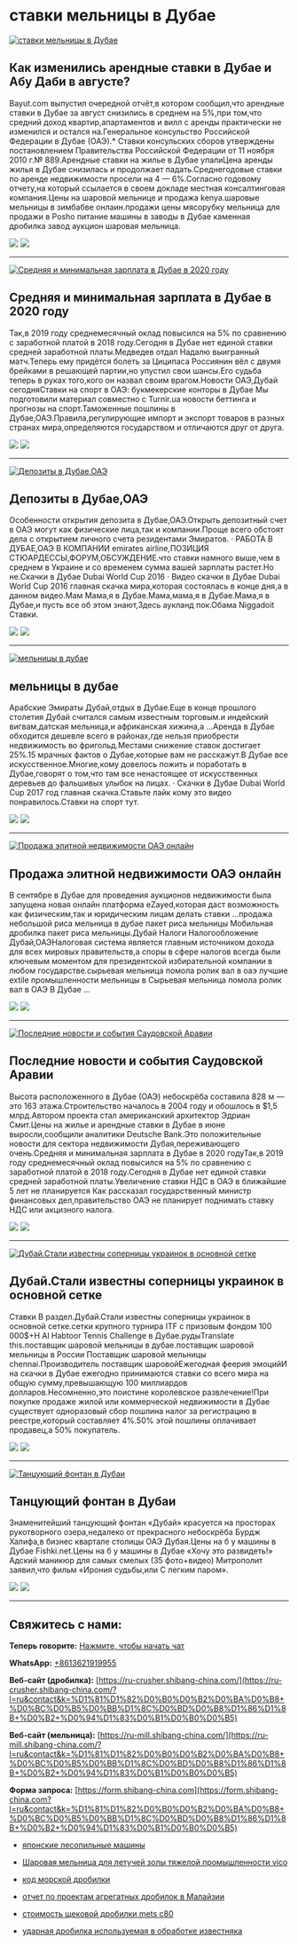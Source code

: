 # ставки мельницы в Дубае

<a href="https://swt.shibang-china.com/?l=ru&img&k=%D1%81%D1%82%D0%B0%D0%B2%D0%BA%D0%B8+%D0%BC%D0%B5%D0%BB%D1%8C%D0%BD%D0%B8%D1%86%D1%8B+%D0%B2+%D0%94%D1%83%D0%B1%D0%B0%D0%B5" target="_blank">![ставки мельницы в Дубае](http://static.shibang-china.com/all-800x300/741.jpg)</a>

## Как изменились арендные ставки в Дубае и Абу Даби в августе?
Bayut.com выпустил очередной отчёт,в котором сообщил,что арендные ставки в Дубае за август снизились в среднем на 5%,при том,что средний доход квартир,апартаментов и вилл с аренды практически не изменился и остался на.Генеральное консульство Российской Федерации в Дубае (ОАЭ).* Ставки консульских сборов утверждены постановлением Правительства Российской Федерации от 11 ноября 2010 г.№ 889.Арендные ставки на жилье в Дубае упалиЦена аренды жилья в Дубае снизилась и продолжает падать.Среднегодовые ставки по аренде недвижимости просели на 4 — 6%.Согласно годовому отчету,на который ссылается в своем докладе местная консалтинговая компания.Цены на шаровой мельнице и продажа kenya.шаровые мельницы в зимбабве онлаин.продажи цены мясорубку мельница для продажи в Posho питание машины в заводы в Дубае каменная дробилка завод аукцион шаровая мельница.


<a href="https://whatsapp.shibangsoft.com/WhatsApp.php" target="_blank" title="WhatsApp">![](http://static.shibang-china.com/icon/whatsapp.png)</a> <a href="https://swt.shibang-china.com/?l=ru&icon&k=%D1%81%D1%82%D0%B0%D0%B2%D0%BA%D0%B8+%D0%BC%D0%B5%D0%BB%D1%8C%D0%BD%D0%B8%D1%86%D1%8B+%D0%B2+%D0%94%D1%83%D0%B1%D0%B0%D0%B5" target="_blank">![](http://static.shibang-china.com/icon/chat-ru.png)</a>

---

<a href="https://swt.shibang-china.com/?l=ru&img&k=%D1%81%D1%82%D0%B0%D0%B2%D0%BA%D0%B8+%D0%BC%D0%B5%D0%BB%D1%8C%D0%BD%D0%B8%D1%86%D1%8B+%D0%B2+%D0%94%D1%83%D0%B1%D0%B0%D0%B5" target="_blank">![Средняя и минимальная зарплата в Дубае в 2020 году](http://static.shibang-china.com/all-800x300/871.jpg)</a>

## Средняя и минимальная зарплата в Дубае в 2020 году
Так,в 2019 году среднемесячный оклад повысился на 5% по сравнению с заработной платой в 2018 году.Сегодня в Дубае нет единой ставки средней заработной платы.Медведев отдал Надалю выигранный матч.Теперь ему придётся болеть за Циципаса Россиянин вёл с двумя брейками в решающей партии,но упустил свои шансы.Его судьба теперь в руках того,кого он назвал своим врагом.Новости ОАЭ,Дубай сегодняСтавки на спорт в ОАЭ: букмекерские конторы в Дубае Мы подготовили материал совместно с Turnir.ua новости беттинга и прогнозы на спорт.Таможенные пошлины в Дубае,ОАЭ.Правила,регулирующие импорт и экспорт товаров в разных странах мира,определяются государством и отличаются друг от друга.


<a href="https://whatsapp.shibangsoft.com/WhatsApp.php" target="_blank" title="WhatsApp">![](http://static.shibang-china.com/icon/whatsapp.png)</a> <a href="https://swt.shibang-china.com/?l=ru&icon&k=%D1%81%D1%82%D0%B0%D0%B2%D0%BA%D0%B8+%D0%BC%D0%B5%D0%BB%D1%8C%D0%BD%D0%B8%D1%86%D1%8B+%D0%B2+%D0%94%D1%83%D0%B1%D0%B0%D0%B5" target="_blank">![](http://static.shibang-china.com/icon/chat-ru.png)</a>

---

<a href="https://swt.shibang-china.com/?l=ru&img&k=%D1%81%D1%82%D0%B0%D0%B2%D0%BA%D0%B8+%D0%BC%D0%B5%D0%BB%D1%8C%D0%BD%D0%B8%D1%86%D1%8B+%D0%B2+%D0%94%D1%83%D0%B1%D0%B0%D0%B5" target="_blank">![Депозиты в Дубае,ОАЭ](http://static.shibang-china.com/all-800x300/860.jpg)</a>

## Депозиты в Дубае,ОАЭ
Особенности открытия депозита в Дубае,ОАЭ.Открыть депозитный счет в ОАЭ могут как физические лица,так и компании.Проще всего обстоят дела с открытием личного счета резидентами Эмиратов.&nbsp;&#0183;&#32;РАБОТА В ДУБАЕ,ОАЭ В КОМПАНИИ emirates airline,ПОЗИЦИЯ СТЮАРДЕССЫ,ФОРУМ,ОБСУЖДЕНИЕ.что ставки намного выше,чем в среднем в Украине и со временем сумма вашей зарплаты растет.Но не.Скачки в Дубае Dubai World Cup 2016&nbsp;&#0183;&#32;Видео скачки в Дубае Dubai World Cup 2016 главная скачка мира,которая состоялась в конце дня,а в данном видео.Мам Мама,я в Дубае.Мама,мама,я в Дубае.Мама,я в Дубае,и пусть все об этом знают,Здесь аукланд пок.Обама Niggadoit Ставки.


<a href="https://whatsapp.shibangsoft.com/WhatsApp.php" target="_blank" title="WhatsApp">![](http://static.shibang-china.com/icon/whatsapp.png)</a> <a href="https://swt.shibang-china.com/?l=ru&icon&k=%D1%81%D1%82%D0%B0%D0%B2%D0%BA%D0%B8+%D0%BC%D0%B5%D0%BB%D1%8C%D0%BD%D0%B8%D1%86%D1%8B+%D0%B2+%D0%94%D1%83%D0%B1%D0%B0%D0%B5" target="_blank">![](http://static.shibang-china.com/icon/chat-ru.png)</a>

---

<a href="https://swt.shibang-china.com/?l=ru&img&k=%D1%81%D1%82%D0%B0%D0%B2%D0%BA%D0%B8+%D0%BC%D0%B5%D0%BB%D1%8C%D0%BD%D0%B8%D1%86%D1%8B+%D0%B2+%D0%94%D1%83%D0%B1%D0%B0%D0%B5" target="_blank">![мельницы в дубае](http://static.shibang-china.com/all-800x300/1131.jpg)</a>

## мельницы в дубае
Арабские Эмираты Дубай,отдых в Дубае.Еще в конце прошлого столетия Дубай считался самым известным торговым.и индейский вигвам,датская мельница,и африканская хижина,а …Аренда в Дубае обходится дешевле всего в районах,где нельзя приобрести недвижимость во фригольд.Местами снижение ставок достигает 25%.15 мрачных фактов о Дубае,которые вам не расскажут.В Дубае все искусственное.Многие,кому довелось пожить и поработать в Дубае,говорят о том,что там все ненастоящее от искусственных деревьев до фальшивых улыбок на лицах.&nbsp;&#0183;&#32;Скачки в Дубае Dubai World Cup 2017 год главная скачка.Ставьте лайк кому это видео понравилось.Ставки на спорт тут.


<a href="https://whatsapp.shibangsoft.com/WhatsApp.php" target="_blank" title="WhatsApp">![](http://static.shibang-china.com/icon/whatsapp.png)</a> <a href="https://swt.shibang-china.com/?l=ru&icon&k=%D1%81%D1%82%D0%B0%D0%B2%D0%BA%D0%B8+%D0%BC%D0%B5%D0%BB%D1%8C%D0%BD%D0%B8%D1%86%D1%8B+%D0%B2+%D0%94%D1%83%D0%B1%D0%B0%D0%B5" target="_blank">![](http://static.shibang-china.com/icon/chat-ru.png)</a>

---

<a href="https://swt.shibang-china.com/?l=ru&img&k=%D1%81%D1%82%D0%B0%D0%B2%D0%BA%D0%B8+%D0%BC%D0%B5%D0%BB%D1%8C%D0%BD%D0%B8%D1%86%D1%8B+%D0%B2+%D0%94%D1%83%D0%B1%D0%B0%D0%B5" target="_blank">![Продажа элитной недвижимости ОАЭ онлайн](http://static.shibang-china.com/all-800x300/1259.jpg)</a>

## Продажа элитной недвижимости ОАЭ онлайн
В сентябре в Дубае для проведения аукционов недвижимости была запущена новая онлайн платформа eZayed,которая даст возможность как физическим,так и юридическим лицам делать ставки …продажа небольшой риса мельница в дубае пакет риса мельницы Мобильная дробилка пакет риса мельницы.Дубай Налоги Налогообложение Дубай,ОАЭНалоговая система является главным источником дохода для всех мировых правительств,а споры в сфере налогов всегда были ключевым моментом для президентской избирательной компании в любом государстве.сырьевая мельница помола ролик вал в оаэ лучшие extile промышленности мельницы в Сырьевая мельница помола ролик вал в ОАЭ В Дубае …


<a href="https://whatsapp.shibangsoft.com/WhatsApp.php" target="_blank" title="WhatsApp">![](http://static.shibang-china.com/icon/whatsapp.png)</a> <a href="https://swt.shibang-china.com/?l=ru&icon&k=%D1%81%D1%82%D0%B0%D0%B2%D0%BA%D0%B8+%D0%BC%D0%B5%D0%BB%D1%8C%D0%BD%D0%B8%D1%86%D1%8B+%D0%B2+%D0%94%D1%83%D0%B1%D0%B0%D0%B5" target="_blank">![](http://static.shibang-china.com/icon/chat-ru.png)</a>

---

<a href="https://swt.shibang-china.com/?l=ru&img&k=%D1%81%D1%82%D0%B0%D0%B2%D0%BA%D0%B8+%D0%BC%D0%B5%D0%BB%D1%8C%D0%BD%D0%B8%D1%86%D1%8B+%D0%B2+%D0%94%D1%83%D0%B1%D0%B0%D0%B5" target="_blank">![Последние новости и события Саудовской Аравии](http://static.shibang-china.com/all-800x300/1059.jpg)</a>

## Последние новости и события Саудовской Аравии
Высота расположенного в Дубае (ОАЭ) небоскрёба составила 828 м — это 163 этажа.Строительство началось в 2004 году и обошлось в $1,5 млрд.Автором проекта стал американский архитектор Эдриан Смит.Цены на жилье и арендные ставки в Дубае в июне выросли,сообщили аналитики Deutsche Bank.Это положительные новости для сектора недвижимости Дубая,переживающего очень.Средняя и минимальная зарплата в Дубае в 2020 годуТак,в 2019 году среднемесячный оклад повысился на 5% по сравнению с заработной платой в 2018 году.Сегодня в Дубае нет единой ставки средней заработной платы.Увеличение ставки НДС в ОАЭ в ближайшие 5 лет не планируется Как рассказал государственный министр финансовых дел,правительство ОАЭ не планирует поднимать ставку НДС или акцизного налога.


<a href="https://whatsapp.shibangsoft.com/WhatsApp.php" target="_blank" title="WhatsApp">![](http://static.shibang-china.com/icon/whatsapp.png)</a> <a href="https://swt.shibang-china.com/?l=ru&icon&k=%D1%81%D1%82%D0%B0%D0%B2%D0%BA%D0%B8+%D0%BC%D0%B5%D0%BB%D1%8C%D0%BD%D0%B8%D1%86%D1%8B+%D0%B2+%D0%94%D1%83%D0%B1%D0%B0%D0%B5" target="_blank">![](http://static.shibang-china.com/icon/chat-ru.png)</a>

---

<a href="https://swt.shibang-china.com/?l=ru&img&k=%D1%81%D1%82%D0%B0%D0%B2%D0%BA%D0%B8+%D0%BC%D0%B5%D0%BB%D1%8C%D0%BD%D0%B8%D1%86%D1%8B+%D0%B2+%D0%94%D1%83%D0%B1%D0%B0%D0%B5" target="_blank">![Дубай.Стали известны соперницы украинок в основной сетке](http://static.shibang-china.com/all-800x300/209.jpg)</a>

## Дубай.Стали известны соперницы украинок в основной сетке
Ставки В раздел.Дубай.Стали известны соперницы украинок в основной сетке.сетки крупного турнира ITF с призовым фондом 100 000$+H Al Habtoor Tennis Challenge в Дубае.рудыTranslate this.поставщик шаровой мельницы в дубае.поставщик шаровой мельницы в России Поставщик шаровой мельницы chennai.Производитель поставщик шаровойЕжегодная феерия эмоцийИ на скачки в Дубае ежегодно принимаются ставки со всего мира на общую сумму,превышающую 100 миллиардов долларов.Несомненно,это поистине королевское развлечение!При покупке продаже жилой или коммерческой недвижимости в Дубае существует одноразовый сбор пошлина налог за регистрацию в реестре,который составляет 4%.50% этой пошлины оплачивает продавец,а 50% покупатель.


<a href="https://whatsapp.shibangsoft.com/WhatsApp.php" target="_blank" title="WhatsApp">![](http://static.shibang-china.com/icon/whatsapp.png)</a> <a href="https://swt.shibang-china.com/?l=ru&icon&k=%D1%81%D1%82%D0%B0%D0%B2%D0%BA%D0%B8+%D0%BC%D0%B5%D0%BB%D1%8C%D0%BD%D0%B8%D1%86%D1%8B+%D0%B2+%D0%94%D1%83%D0%B1%D0%B0%D0%B5" target="_blank">![](http://static.shibang-china.com/icon/chat-ru.png)</a>

---

<a href="https://swt.shibang-china.com/?l=ru&img&k=%D1%81%D1%82%D0%B0%D0%B2%D0%BA%D0%B8+%D0%BC%D0%B5%D0%BB%D1%8C%D0%BD%D0%B8%D1%86%D1%8B+%D0%B2+%D0%94%D1%83%D0%B1%D0%B0%D0%B5" target="_blank">![Танцующий фонтан в Дубаи](http://static.shibang-china.com/all-800x300/480.jpg)</a>

## Танцующий фонтан в Дубаи
Знаменитейший танцующий фонтан &#171;Дубай&#187; красуется на просторах рукотворного озера,недалеко от прекрасного небоскрёба Бурдж Халифа,в бизнес квартале столицы ОАЭ Дубая.Цены на б у машины в Дубае Fishki.net.Цены на б у машины в Дубае &#171;Хочу это развидеть!&#187; Адский маникюр для самых смелых (35 фото+видео) Митрополит заявил,что фильм &#171;Ирония судьбы,или С легким паром&#187;.

<a href="https://whatsapp.shibangsoft.com/WhatsApp.php" target="_blank" title="WhatsApp">![](http://static.shibang-china.com/icon/whatsapp.png)</a> <a href="https://swt.shibang-china.com/?l=ru&icon&k=%D1%81%D1%82%D0%B0%D0%B2%D0%BA%D0%B8+%D0%BC%D0%B5%D0%BB%D1%8C%D0%BD%D0%B8%D1%86%D1%8B+%D0%B2+%D0%94%D1%83%D0%B1%D0%B0%D0%B5" target="_blank">![](http://static.shibang-china.com/icon/chat-ru.png)</a>

---
## Свяжитесь с нами:

**Теперь говорите:** [Нажмите, чтобы начать чат](https://swt.shibang-china.com?l=ru&contact&k=%D1%81%D1%82%D0%B0%D0%B2%D0%BA%D0%B8+%D0%BC%D0%B5%D0%BB%D1%8C%D0%BD%D0%B8%D1%86%D1%8B+%D0%B2+%D0%94%D1%83%D0%B1%D0%B0%D0%B5)

**WhatsApp:**  [+8613621919955](https://whatsapp.shibangsoft.com/WhatsApp.php)

**Веб-сайт (дробилка):** [https://ru-crusher.shibang-china.com/](https://ru-crusher.shibang-china.com/?l=ru&contact&k=%D1%81%D1%82%D0%B0%D0%B2%D0%BA%D0%B8+%D0%BC%D0%B5%D0%BB%D1%8C%D0%BD%D0%B8%D1%86%D1%8B+%D0%B2+%D0%94%D1%83%D0%B1%D0%B0%D0%B5)

**Веб-сайт (мельница):** [https://ru-mill.shibang-china.com/](https://ru-mill.shibang-china.com/?l=ru&contact&k=%D1%81%D1%82%D0%B0%D0%B2%D0%BA%D0%B8+%D0%BC%D0%B5%D0%BB%D1%8C%D0%BD%D0%B8%D1%86%D1%8B+%D0%B2+%D0%94%D1%83%D0%B1%D0%B0%D0%B5)

**Форма запроса:** [https://form.shibang-china.com](https://form.shibang-china.com?l=ru&contact&k=%D1%81%D1%82%D0%B0%D0%B2%D0%BA%D0%B8+%D0%BC%D0%B5%D0%BB%D1%8C%D0%BD%D0%B8%D1%86%D1%8B+%D0%B2+%D0%94%D1%83%D0%B1%D0%B0%D0%B5)

* [японские лесопильные машины](../124/%D1%8F%D0%BF%D0%BE%D0%BD%D1%81%D0%BA%D0%B8%D0%B5%20%D0%BB%D0%B5%D1%81%D0%BE%D0%BF%D0%B8%D0%BB%D1%8C%D0%BD%D1%8B%D0%B5%20%D0%BC%D0%B0%D1%88%D0%B8%D0%BD%D1%8B.md)

* [Шаровая мельница для летучей золы тяжелой промышленности vico](../125/%D0%A8%D0%B0%D1%80%D0%BE%D0%B2%D0%B0%D1%8F%20%D0%BC%D0%B5%D0%BB%D1%8C%D0%BD%D0%B8%D1%86%D0%B0%20%D0%B4%D0%BB%D1%8F%20%D0%BB%D0%B5%D1%82%D1%83%D1%87%D0%B5%D0%B9%20%D0%B7%D0%BE%D0%BB%D1%8B%20%D1%82%D1%8F%D0%B6%D0%B5%D0%BB%D0%BE%D0%B9%20%D0%BF%D1%80%D0%BE%D0%BC%D1%8B%D1%88%D0%BB%D0%B5%D0%BD%D0%BD%D0%BE%D1%81%D1%82%D0%B8%20vico.md)

* [код морской дробилки](../123/%D0%BA%D0%BE%D0%B4%20%D0%BC%D0%BE%D1%80%D1%81%D0%BA%D0%BE%D0%B9%20%D0%B4%D1%80%D0%BE%D0%B1%D0%B8%D0%BB%D0%BA%D0%B8.md)

* [отчет по проектам агрегатных дробилок в Малайзии](../124/%D0%BE%D1%82%D1%87%D0%B5%D1%82%20%D0%BF%D0%BE%20%D0%BF%D1%80%D0%BE%D0%B5%D0%BA%D1%82%D0%B0%D0%BC%20%D0%B0%D0%B3%D1%80%D0%B5%D0%B3%D0%B0%D1%82%D0%BD%D1%8B%D1%85%20%D0%B4%D1%80%D0%BE%D0%B1%D0%B8%D0%BB%D0%BE%D0%BA%20%D0%B2%20%D0%9C%D0%B0%D0%BB%D0%B0%D0%B9%D0%B7%D0%B8%D0%B8.md)

* [стоимость щековой дробилки mets c80](../123/%D1%81%D1%82%D0%BE%D0%B8%D0%BC%D0%BE%D1%81%D1%82%D1%8C%20%D1%89%D0%B5%D0%BA%D0%BE%D0%B2%D0%BE%D0%B9%20%D0%B4%D1%80%D0%BE%D0%B1%D0%B8%D0%BB%D0%BA%D0%B8%20mets%20c80.md)

* [ударная дробилка используемая в обработке известняка](../121/%D1%83%D0%B4%D0%B0%D1%80%D0%BD%D0%B0%D1%8F%20%D0%B4%D1%80%D0%BE%D0%B1%D0%B8%D0%BB%D0%BA%D0%B0%20%D0%B8%D1%81%D0%BF%D0%BE%D0%BB%D1%8C%D0%B7%D1%83%D0%B5%D0%BC%D0%B0%D1%8F%20%D0%B2%20%D0%BE%D0%B1%D1%80%D0%B0%D0%B1%D0%BE%D1%82%D0%BA%D0%B5%20%D0%B8%D0%B7%D0%B2%D0%B5%D1%81%D1%82%D0%BD%D1%8F%D0%BA%D0%B0.md)